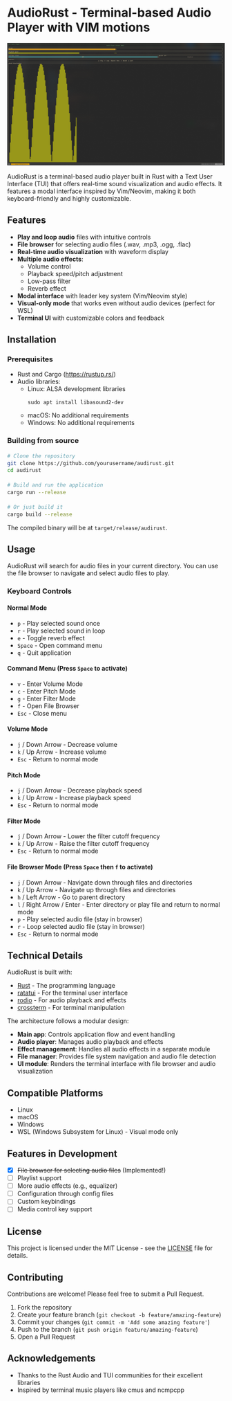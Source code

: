 # AudioRust - Terminal-based Audio Player with VIM motions

![AudioRust Screenshot](screenshot.png)

AudioRust is a terminal-based audio player built in Rust with a Text User Interface (TUI) that offers real-time sound visualization and audio effects. It features a modal interface inspired by Vim/Neovim, making it both keyboard-friendly and highly customizable.

## Features

- **Play and loop audio** files with intuitive controls
- **File browser** for selecting audio files (.wav, .mp3, .ogg, .flac)
- **Real-time audio visualization** with waveform display
- **Multiple audio effects**:
  - Volume control
  - Playback speed/pitch adjustment
  - Low-pass filter
  - Reverb effect
- **Modal interface** with leader key system (Vim/Neovim style)
- **Visual-only mode** that works even without audio devices (perfect for WSL)
- **Terminal UI** with customizable colors and feedback

## Installation

### Prerequisites
- Rust and Cargo (https://rustup.rs/)
- Audio libraries:
  - Linux: ALSA development libraries
    ```
    sudo apt install libasound2-dev
    ```
  - macOS: No additional requirements
  - Windows: No additional requirements

### Building from source

```bash
# Clone the repository
git clone https://github.com/yourusername/audirust.git
cd audirust

# Build and run the application
cargo run --release

# Or just build it
cargo build --release
```

The compiled binary will be at `target/release/audirust`.

## Usage

AudioRust will search for audio files in your current directory. You can use the file browser to navigate and select audio files to play.

### Keyboard Controls

#### Normal Mode
- `p` - Play selected sound once
- `r` - Play selected sound in loop
- `e` - Toggle reverb effect
- `Space` - Open command menu
- `q` - Quit application

#### Command Menu (Press `Space` to activate)
- `v` - Enter Volume Mode
- `c` - Enter Pitch Mode
- `g` - Enter Filter Mode
- `f` - Open File Browser
- `Esc` - Close menu

#### Volume Mode
- `j` / Down Arrow - Decrease volume
- `k` / Up Arrow - Increase volume
- `Esc` - Return to normal mode

#### Pitch Mode
- `j` / Down Arrow - Decrease playback speed
- `k` / Up Arrow - Increase playback speed
- `Esc` - Return to normal mode

#### Filter Mode
- `j` / Down Arrow - Lower the filter cutoff frequency
- `k` / Up Arrow - Raise the filter cutoff frequency
- `Esc` - Return to normal mode

#### File Browser Mode (Press `Space` then `f` to activate)
- `j` / Down Arrow - Navigate down through files and directories
- `k` / Up Arrow - Navigate up through files and directories
- `h` / Left Arrow - Go to parent directory
- `l` / Right Arrow / Enter - Enter directory or play file and return to normal mode
- `p` - Play selected audio file (stay in browser)
- `r` - Loop selected audio file (stay in browser)
- `Esc` - Return to normal mode

## Technical Details

AudioRust is built with:

- [Rust](https://www.rust-lang.org/) - The programming language
- [ratatui](https://github.com/ratatui-org/ratatui) - For the terminal user interface
- [rodio](https://github.com/RustAudio/rodio) - For audio playback and effects
- [crossterm](https://github.com/crossterm-rs/crossterm) - For terminal manipulation

The architecture follows a modular design:
- **Main app**: Controls application flow and event handling
- **Audio player**: Manages audio playback and effects
- **Effect management**: Handles all audio effects in a separate module
- **File manager**: Provides file system navigation and audio file detection
- **UI module**: Renders the terminal interface with file browser and audio visualization

## Compatible Platforms

- Linux
- macOS
- Windows
- WSL (Windows Subsystem for Linux) - Visual mode only

## Features in Development

- [x] ~~File browser for selecting audio files~~ (Implemented!)
- [ ] Playlist support
- [ ] More audio effects (e.g., equalizer)
- [ ] Configuration through config files
- [ ] Custom keybindings
- [ ] Media control key support

## License

This project is licensed under the MIT License - see the [LICENSE](LICENSE) file for details.

## Contributing

Contributions are welcome! Please feel free to submit a Pull Request.

1. Fork the repository
2. Create your feature branch (`git checkout -b feature/amazing-feature`)
3. Commit your changes (`git commit -m 'Add some amazing feature'`)
4. Push to the branch (`git push origin feature/amazing-feature`)
5. Open a Pull Request

## Acknowledgements

- Thanks to the Rust Audio and TUI communities for their excellent libraries
- Inspired by terminal music players like cmus and ncmpcpp
